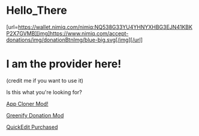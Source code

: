 # Hello_There

[url=https://wallet.nimiq.com/nimiq:NQ538G33YU4YHNYXHBG3EJN41KBKP2X7GVMB][img]https://www.nimiq.com/accept-donations/img/donationBtnImg/blue-big.svg[/img][/url]


# I am the provider here!
(credit me if you want to use it)

Is this what you're looking for?

[App Cloner Mod!](https://www.mirrored.to/files/3SSWKF9V/App-Cloner-Pro-v1.5.32-ModBy12tree.apk_links)

[Greenify Donation Mod](https://mir.cr/1E2GGFBQ)

[QuickEdit Purchased](https://www.mirrored.to/files/FNAYNJPC/test-key-signed_QE__12tree.apk_links)

